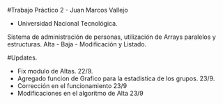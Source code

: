 #Trabajo Práctico 2 - Juan Marcos Vallejo
- Universidad Nacional Tecnológica.

Sistema de administración de personas, utilización de Arrays paralelos y estructuras.
Alta - Baja - Modificación y Listado.

#Updates.

- Fix modulo de Altas. 22/9.
- Agregado funcion de Grafico para la estadistica de los grupos. 23/9.
- Corrección en el funcionamiento 23/9
- Modificaciones en el algoritmo de Alta 23/9
